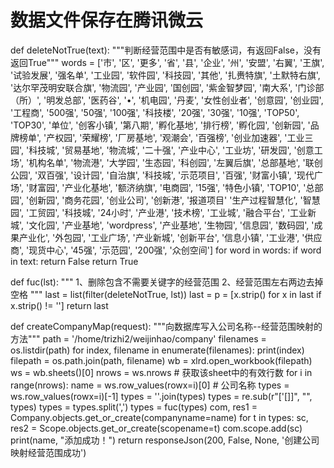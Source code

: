 # 数据文件保存在腾讯微云

def deleteNotTrue(text):
    """判断经营范围中是否有敏感词，有返回False，没有返回True"""
    words = ['市', '区', '更多', '省', '县', '企业', '州', '安盟', '右翼', '王旗', '试验发展', '强名单', '工业园',
             '软件园', '科技园', '其他', '扎赉特旗', '土默特右旗', '达尔罕茂明安联合旗', '物流园', '产业园', '国创园',
             '紫金智梦园', '南大系', '门诊部（所）', '明发总部', '医药谷', '•', '机电园', '丹麦', '女性创业者', '创意园',
             '创业园', '工程商', '500强', '50强', '100强', '科技楼', '20强', '30强', '10强', 'TOP50', 'TOP30', '单位',
             '创客小镇', '第八期', '孵化基地', '排行榜', '孵化园', '创新园', '品牌榜单', '产权园', '荣耀榜', '厂房基地',
             '观潮会', '百强榜', '创业加速器', '工业三园', '科技城', '贸易基地', '物流城', '二十强', '产业中心', '工业坊',
             '研发园', '创意工场', '机构名单', '物流港', '大学园', '生态园', '科创园', '左翼后旗', '总部基地', '联创公园',
             '双百强', '设计园', '自治旗', '科技城', '示范项目', '百强', '财富小镇', '现代广场', '财富园', '产业化基地',
             '额济纳旗', '电商园', '15强', '特色小镇', 'TOP10', '总部园', '创新园', '商务花园', '创业公司', '创新港', '报道项目'
                                                                                         '生产过程智慧化', '智慧园', '工贸园', '科技城',
             '24小时', '产业港', '技术榜', '工业城', '融合平台', '工业新城',
             '文化园', '产业基地', 'wordpress', '产业基地', '生物园', '信息园', '数码园', '成果产业化', '外包园', '工业广场',
             '产业新城', '创新平台', '信息小镇', '工业港', '供应商', '现货中心', '45强', '示范园', '200强', '众创空间']
    for word in words:
        if word in text:
            return False
    return True


def fuc(lst):
    """
    1、删除包含不需要关键字的经营范围
    2、经营范围左右两边去掉空格
    """
    last = list(filter(deleteNotTrue, lst))
    last = p = [x.strip() for x in last if x.strip() != '']
    return last


def createCompanyMap(request):
    """向数据库写入公司名称--经营范围映射的方法"""
    path = '/home/trizhi2/weijinhao/company'
    filenames = os.listdir(path)
    for index, filename in enumerate(filenames):
        print(index)
        filepath = os.path.join(path, filename)
        wb = xlrd.open_workbook(filepath)
        ws = wb.sheets()[0]
        nrows = ws.nrows  # 获取该sheet中的有效行数
        for i in range(nrows):
            name = ws.row_values(rowx=i)[0]  # 公司名称
            types = ws.row_values(rowx=i)[-1]
            types = ''.join(types)
            types = re.sub(r"['\[\]]", "", types)
            types = types.split(',')
            types = fuc(types)
            com, res1 = Company.objects.get_or_create(companyname=name)
            for t in types:
                sc, res2 = Scope.objects.get_or_create(scopename=t)
                com.scope.add(sc)
            print(name, "添加成功！")
    return responseJson(200, False, None, '创建公司映射经营范围成功')